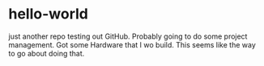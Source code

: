 # hello-world
just another repo
testing out GitHub.
Probably going to do some project management.
Got some Hardware that I wo build.
This seems like the way to go about doing that.
